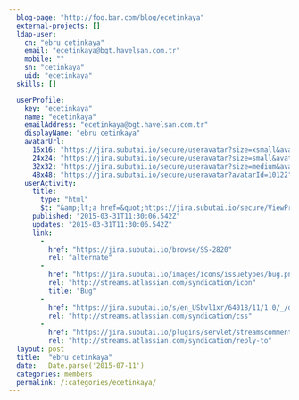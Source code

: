 ```yaml
---
  blog-page: "http://foo.bar.com/blog/ecetinkaya"
  external-projects: []
  ldap-user: 
    cn: "ebru cetinkaya"
    email: "ecetinkaya@bgt.havelsan.com.tr"
    mobile: ""
    sn: "cetinkaya"
    uid: "ecetinkaya"
  skills: []

  userProfile: 
    key: "ecetinkaya"
    name: "ecetinkaya"
    emailAddress: "ecetinkaya@bgt.havelsan.com.tr"
    displayName: "ebru cetinkaya"
    avatarUrl: 
      16x16: "https://jira.subutai.io/secure/useravatar?size=xsmall&avatarId=10122"
      24x24: "https://jira.subutai.io/secure/useravatar?size=small&avatarId=10122"
      32x32: "https://jira.subutai.io/secure/useravatar?size=medium&avatarId=10122"
      48x48: "https://jira.subutai.io/secure/useravatar?avatarId=10122"
    userActivity: 
      title: 
        type: "html"
        $t: "&amp;lt;a href=&quot;https://jira.subutai.io/secure/ViewProfile.jspa?name=ecetinkaya&quot; class=&quot;activity-item-user activity-item-author&quot;&amp;gt;ebru cetinkaya&amp;lt;/a&amp;gt; changed the Assignee to &apos;&amp;lt;a href=&quot;https://jira.subutai.io/secure/ViewProfile.jspa?name=salihkardan&quot; class=&quot;activity-item-user&quot;&amp;gt;Salih Kardan&amp;lt;/a&amp;gt;&apos; on &amp;lt;a href=&quot;https://jira.subutai.io/browse/SS-2820&quot;&amp;gt;&amp;lt;span class=&apos;resolved-link&apos;&amp;gt;SS-2820&amp;lt;/span&amp;gt; - Hive add node is not able to configure container successfuly&amp;lt;/a&amp;gt;"
      published: "2015-03-31T11:30:06.542Z"
      updates: "2015-03-31T11:30:06.542Z"
      link: 
        - 
          href: "https://jira.subutai.io/browse/SS-2820"
          rel: "alternate"
        - 
          href: "https://jira.subutai.io/images/icons/issuetypes/bug.png"
          rel: "http://streams.atlassian.com/syndication/icon"
          title: "Bug"
        - 
          href: "https://jira.subutai.io/s/en_USbvl1xr/64018/11/1.0/_/download/resources/jira.webresources:global-static/wiki-renderer.css"
          rel: "http://streams.atlassian.com/syndication/css"
        - 
          href: "https://jira.subutai.io/plugins/servlet/streamscomments/issues/SS-2820"
          rel: "http://streams.atlassian.com/syndication/reply-to"
  layout: post
  title:  "ebru cetinkaya"
  date:   Date.parse('2015-07-11')
  categories: members
  permalink: /:categories/ecetinkaya/
---
```

